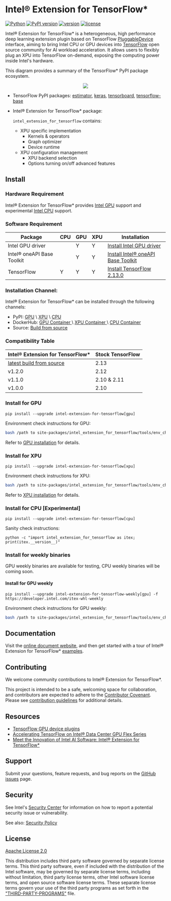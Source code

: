 # Intel® Extension for TensorFlow*

[![Python](https://img.shields.io/pypi/pyversions/intel_extension_for_tensorflow)](https://badge.fury.io/py/intel-extension-for-tensorflow)
[![PyPI version](https://badge.fury.io/py/intel-extension-for-tensorflow.svg)](https://badge.fury.io/py/intel-extension-for-tensorflow)
[![version](https://img.shields.io/github/v/release/intel/intel-extension-for-tensorflow?color=brightgreen)](https://github.com/intel/intel-extension-for-tensorflow/releases)
[![license](https://img.shields.io/badge/license-Apache%202-blue)](LICENSE.txt)

Intel® Extension for TensorFlow* is a heterogeneous, high performance deep learning extension plugin based on TensorFlow [PluggableDevice](https://github.com/tensorflow/community/blob/master/rfcs/20200624-pluggable-device-for-tensorflow.md) interface, aiming to bring Intel CPU or GPU devices into [TensorFlow](https://github.com/tensorflow/tensorflow) open source community for AI workload acceleration. It allows users to flexibly plug an XPU into TensorFlow on-demand, exposing the computing power inside Intel's hardware.

This diagram provides a summary of the TensorFlow* PyPI package ecosystem.

<div align=center>
<img src="docs/guide/images/pip_pkg_deps.png">
</div>


* TensorFlow PyPI packages:
  [estimator](https://www.tensorflow.org/guide/estimator), [keras](https://keras.io), [tensorboard](https://www.tensorflow.org/tensorboard), [tensorflow-base](https://www.tensorflow.org/guide)

* Intel® Extension for TensorFlow* package:
  
   `intel_extension_for_tensorflow` contains:
   * XPU specific implementation
     * Kernels & operators
     * Graph optimizer
     * Device runtime 
   * XPU configuration management
     * XPU backend selection
     * Options turning on/off advanced features

## Install

### Hardware Requirement

Intel® Extension for TensorFlow* provides [Intel GPU](docs/install/install_for_gpu.md#hardware-requirements) support and experimental [Intel CPU](docs/install/experimental/install_for_cpu.md#hardware-requirements) support.

### Software Requirement

|Package|CPU|GPU|XPU|Installation|
|-|-|-|-|-|
|Intel GPU driver||Y|Y|[Install Intel GPU driver](docs/install/install_for_gpu.md#install-gpu-drivers)|
|Intel® oneAPI Base Toolkit||Y|Y|[Install Intel® oneAPI Base Toolkit](docs/install/install_for_gpu.md#install-oneapi-base-toolkit-packages)|
|TensorFlow|Y|Y|Y|[Install TensorFlow 2.13.0](https://www.tensorflow.org/install)|

### Installation Channel:
Intel® Extension for TensorFlow* can be installed through the following channels:

* PyPI: [GPU](docs/install/install_for_gpu.md#install-via-pypi-wheel-in-bare-metal) \ [XPU](docs/install/install_for_xpu.md#install-via-pypi-wheel-in-bare-metal) \ [CPU](docs/install/experimental/install_for_cpu.md#install-via-pypi-wheel-in-bare-metal)
* DockerHub: [ GPU Container ](docs/install/install_for_gpu.md#install-via-docker-container) \ [ XPU Container ](docs/install/install_for_xpu.md#install-via-docker-container) \ [ CPU Container](docs/install/experimental/install_for_cpu.md#install-via-docker-container)
* Source: [Build from source](docs/install/how_to_build.md)


### Compatibility Table

| Intel® Extension for TensorFlow*  | Stock TensorFlow |
| ------- | ----------- |    
| [latest build from source](docs/install/how_to_build.md)  | 2.13        |
| v1.2.0  | 2.12 |
| v1.1.0  | 2.10 & 2.11 |
| v1.0.0  | 2.10        | 

### Install for GPU
```
pip install --upgrade intel-extension-for-tensorflow[gpu]
```

Environment check instructions for GPU:

```bash
bash /path to site-packages/intel_extension_for_tensorflow/tools/env_check.sh
```

Refer to [GPU installation](docs/install/install_for_gpu.md) for details.

### Install for XPU
```
pip install --upgrade intel-extension-for-tensorflow[xpu]
```

Environment check instructions for XPU:

```bash
bash /path to site-packages/intel_extension_for_tensorflow/tools/env_check.sh
```

Refer to [XPU installation](docs/install/install_for_xpu.md) for details.

### Install for CPU [Experimental]
```
pip install --upgrade intel-extension-for-tensorflow[cpu]
```

Sanity check instructions:
```
python -c "import intel_extension_for_tensorflow as itex; print(itex.__version__)"
```

### Install for weekly binaries

GPU weekly binaries are available for testing, CPU weekly binaries will be coming soon.
#### Install for GPU weekly
```
pip install --upgrade intel-extension-for-tensorflow-weekly[gpu] -f https://developer.intel.com/itex-whl-weekly
```

Environment check instructions for GPU weekly:

```bash
bash /path to site-packages/intel_extension_for_tensorflow/tools/env_check.sh
```

## Documentation 

Visit the [online document website](https://intel.github.io/intel-extension-for-tensorflow/latest/), and then get started with a tour of Intel® Extension for TensorFlow* [examples](examples/README.md).

## Contributing

We welcome community contributions to Intel® Extension for TensorFlow*. 

This project is intended to be a safe, welcoming space for collaboration, and contributors are expected to adhere to the [Contributor Covenant](CODE_OF_CONDUCT.md). Please see [contribution guidelines](docs/community/contributing.md) for additional details.

## Resources
- [TensorFlow GPU device plugins](https://www.tensorflow.org/install/gpu_plugins)
- [Accelerating TensorFlow on Intel® Data Center GPU Flex Series](https://blog.tensorflow.org/2022/10/accelerating-tensorflow-on-intel-data-center-gpu-flex-series.html)
- [Meet the Innovation of Intel AI Software: Intel® Extension for TensorFlow*](https://cqpreview.intel.com/content/www/us/en/developer/articles/technical/innovation-of-ai-software-extension-tensorflow.html)

## Support
Submit your questions, feature requests, and bug reports on the [GitHub issues](https://github.com/intel/intel-extension-for-tensorflow/issues) page.

## Security
See Intel's [Security Center](https://www.intel.com/content/www/us/en/security-center/default.html) for information on how to report a potential security issue or vulnerability.

See also: [Security Policy](SECURITY.md)

## License
[Apache License 2.0](LICENSE.txt)

This distribution includes third party software governed by separate license terms. This third party software, even if included with the distribution of the Intel software, may be governed by separate license terms, including without limitation, third party license terms, other Intel software license terms, and open source software license terms. These separate license terms govern your use of the third party programs as set forth in the ["THIRD-PARTY-PROGRAMS"](third-party-programs/THIRD-PARTY-PROGRAMS) file.
